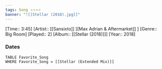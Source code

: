 ```yaml
---
tags: Song ⭐⭐⭐⭐ 
banner: "![[Stellar (2018).jpg]]"
---
```

[Time:: 3:45]
[Artist:: [[Sansixto]] [[Max Adrian & Aftermarket]] ]
[Genre:: Big Room]
[Played:: 2]
[Album:: [[Stellar (2018)]]]
[Year:: 2018]
### Dates
````dataview
TABLE Favorite_Song
WHERE Favorite_Song = [[Stellar (Extended Mix)]]
````